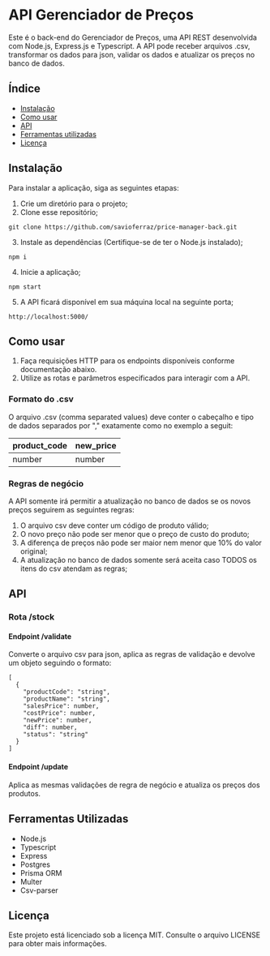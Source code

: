 # API Gerenciador de Preços

Este é o back-end do Gerenciador de Preços, uma API REST desenvolvida com Node.js, Express.js e Typescript. A API pode receber arquivos .csv, transformar os dados para json, validar os dados e atualizar os preços no banco de dados.

## Índice

- [Instalação](#instalação)
- [Como usar](#como-usar)
- [API](#api)
- [Ferramentas utilizadas](#ferramentas-utilizadas)
- [Licença](#licença)

## Instalação

Para instalar a aplicação, siga as seguintes etapas:

1. Crie um diretório para o projeto;
2. Clone esse repositório;

```
git clone https://github.com/savioferraz/price-manager-back.git
```

3. Instale as dependências (Certifique-se de ter o Node.js instalado);

```
npm i
```

4. Inicie a aplicação;

```
npm start
```

5. A API ficará disponível em sua máquina local na seguinte porta;

```
http://localhost:5000/
```

## Como usar

1. Faça requisições HTTP para os endpoints disponíveis conforme documentação abaixo.
2. Utilize as rotas e parâmetros especificados para interagir com a API.

### Formato do .csv

O arquivo .csv (comma separated values) deve conter o cabeçalho e tipo de dados separados por "," exatamente como no exemplo a seguit:

| product_code | new_price |
| ------------ | --------- |
| number       | number    |

### Regras de negócio

A API somente irá permitir a atualização no banco de dados se os novos preços seguirem as seguintes regras:

1. O arquivo csv deve conter um código de produto válido;
2. O novo preço não pode ser menor que o preço de custo do produto;
3. A diferença de preços não pode ser maior nem menor que 10% do valor original;
4. A atualização no banco de dados somente será aceita caso TODOS os itens do csv atendam as regras;

## API

### Rota /stock

#### Endpoint /validate

Converte o arquivo csv para json, aplica as regras de validação e devolve um objeto seguindo o formato:

```
[
  {
    "productCode": "string",
    "productName": "string",
    "salesPrice": number,
    "costPrice": number,
    "newPrice": number,
    "diff": number,
    "status": "string"
  }
]
```

#### Endpoint /update

Aplica as mesmas validações de regra de negócio e atualiza os preços dos produtos.

## Ferramentas Utilizadas

- Node.js
- Typescript
- Express
- Postgres
- Prisma ORM
- Multer
- Csv-parser

## Licença

Este projeto está licenciado sob a licença MIT. Consulte o arquivo LICENSE para obter mais informações.
